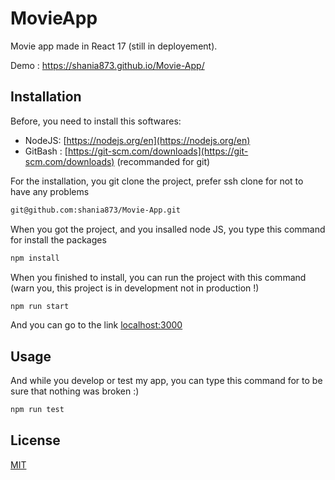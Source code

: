 # MovieApp

Movie app made in React 17 (still in deployement).

Demo : https://shania873.github.io/Movie-App/

## Installation

Before, you need to install this softwares:

- NodeJS: [https://nodejs.org/en](https://nodejs.org/en)
- GitBash : [https://git-scm.com/downloads](https://git-scm.com/downloads) (recommanded for git)

For the installation, you git clone the project, prefer ssh clone for not to have any problems

```bash
git@github.com:shania873/Movie-App.git
```

When you got the project, and you insalled node JS, you type this command for install the packages

```bash
npm install
```

When you finished to install, you can run the project with this command (warn you, this project is in development not in production !)

```bash
npm run start
```

And you can go to the link [localhost:3000](http://localhost:3000/)

## Usage

And while you develop or test my app, you can type this command for to be sure that nothing was broken :)

```bash
npm run test
```

## License

[MIT](https://choosealicense.com/licenses/mit/)
